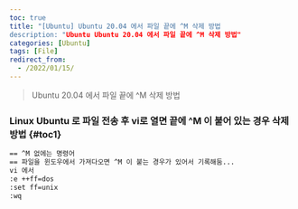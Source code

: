 ```yaml
---
toc: true
title: "[Ubuntu] Ubuntu 20.04 에서 파일 끝에 ^M 삭제 방법
description: "Ubuntu Ubuntu 20.04 에서 파일 끝에 ^M 삭제 방법"
categories: [Ubuntu]
tags: [File]
redirect_from:
  - /2022/01/15/
---
```


> Ubuntu 20.04 에서 파일 끝에 ^M 삭제 방법

### Linux Ubuntu 로 파일 전송 후 vi로 열면 끝에 ^M 이 붙어 있는 경우 삭제 방법 {#toc1}

```md
== ^M 없에는 명령어
== 파일을 윈도우에서 가져다오면 ^M 이 붙는 경우가 있어서 기록해둠...
vi 에서 
:e ++ff=dos
:set ff=unix
:wq

```

[^1]: This is a footnote.

[kramdown]: https://kramdown.gettalong.org/
[My Blog]: https://marindie.github.io
